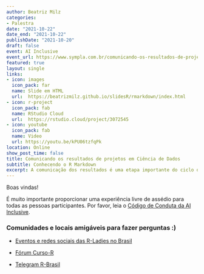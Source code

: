```yaml
---
author: Beatriz Milz 
categories:
- Palestra
date: "2021-10-22"
date_end: "2021-10-22"
publishDate: "2021-10-20"
draft: false
event: AI Inclusive
event_url: https://www.sympla.com.br/comunicando-os-resultados-de-projetos-em-ciencia-de-dados__1374355
featured: true
layout: single
links:
- icon: images
  icon_pack: far
  name: Slide em HTML
  url:  https://beatrizmilz.github.io/slidesR/rmarkdown/index.html
- icon: r-project
  icon_pack: fab
  name: RStudio Cloud
  url:  https://rstudio.cloud/project/3072545
- icon: youtube
  icon_pack: fab
  name: Video
  url: https://youtu.be/kPU06tzfqPk
location: Online
show_post_time: false
title: Comunicando os resultados de projetos em Ciência de Dados
subtitle: Conhecendo o R Markdown
excerpt: A comunicação dos resultados é uma etapa importante do ciclo da Ciência de Dados. Neste contexto, o R Markdown é uma ferramenta que possibilita criar diferentes produtos para comunicar resultados, como relatórios, apresentações, páginas web, blogs, livros, entre outros. O R Markdown é conhecido por possibilitar a criação de documentos reprodutíveis, prezando por boas práticas de reprodutibilidade. Além disso, é possível adicionar código e resultados em R, Python, e outras linguagens. Essa palestra apresentará de forma introdutória as possibilidades do R Markdown.
---
```





Boas vindas!

É muito importante proporcionar uma experiência livre de assédio para todas as pessoas participantes.  Por favor, leia o [Código de Conduta da AI Inclusive](https://pt.ai-inclusive.org/code-of-conduct/pt/).


### Comunidades e locais amigáveis para fazer perguntas :)

- [Eventos e redes sociais das R-Ladies no Brasil](https://github.com/R-Ladies-Sao-Paulo/RLadies-Brasil)

- [Fórum Curso-R](https://discourse.curso-r.com/)

- [Telegram R-Brasil](https://t.me/rbrasiloficial)



